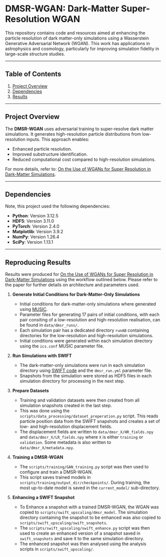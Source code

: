 # DMSR-WGAN: Dark-Matter Super-Resolution WGAN

This repository contains code and resources aimed at enhancing the particle resolution of dark matter-only simulations using a Wasserstein Generative Adversarial Network (WGAN). 
This work has applications in astrophysics and cosmology, particularly for improving simulation fidelity in large-scale structure studies.

---
## Table of Contents
1. [Project Overview](#project-overview)
2. [Dependencies](#dependencies)
3. [Results](#reproducing-results)
<!-- 4. [Usage](#usage) -->

---
## Project Overview

The **DMSR-WGAN** uses adversarial training to super-resolve dark matter simulations. It generates high-resolution particle distributions from low-resolution inputs. This approach enables:
- Enhanced particle resolution.
- Improved substructure identification.
- Reduced computational cost compared to high-resolution simulations.

For more details, refer to: 
[On the Use of WGANs for Super Resolution in Dark-Matter Simulations](https://arxiv.org/abs/2501.13056 ).

---
## Dependencies

Note, this project used the following dependencies:
- **Python**: Version 3.12.5
- **HDF5**: Version 3.11.0
- **PyTorch**: Version 2.4.0
- **Matplotlib**: Version 3.9.2
- **NumPy**: Version 1.26.4
- **SciPy**: Version 1.13.1

---
## Reproducing Results

Results were produced for [On the Use of WGANs for Super Resolution in Dark-Matter Simulations](https://arxiv.org/abs/2501.13056 ) using the workflow outlined below. Please refer to the paper for further details on architecture and parameters used.

1. **Generate Initial Conditions for Dark-Matter-Only Simulations**
   - Initial conditions for dark-matter-only simulations where generated using [MUSIC](https://bitbucket.org/ohahn/music/src/master/).
   - Parameter files for generating 17 pairs of initial conditions, with each pair consiting of a low-resolution and high-resolution realisation, can be found in `data/dmsr_runs/`.
   - Each simulation pair has a dedicated directory `runAB` containing directories for the low-resolution and high-resolution simulations.
   - Initial conditions were generated within each simulation directory using the `ics.conf` MUSIC parameter file.

2. **Run Simulations with SWIFT**
   - The dark-matter-only simulations were run in each simulation directory using [SWIFT code](https://swift.dur.ac.uk/) and the `dmsr_run.yml` parameter file.
   - Snapshots from the simulation were stored as HDF5 files in each simulation directory for processing in the next step.

3. **Prepare Datasets**
   - Training and validation datasets were then created from all simulation snapshots created in the last step.
   - This was done using the `scripts/data_processing/dataset_preperation.py` script. This reads particle position data from the SWIFT snapshots and creates a set of low- and high-resolution displacement fields.
   - The displacement fields are written to `data/dmsr_X/HR_fields.npy` and `data/dmsr_X/LR_fields.npy` where `X` is either `training` or `validation`. Some metadata is also written to `data/dmsr_X/metadata.npy`.

4. **Training a DMSR-WGAN**
   - The `scripts/training/GAN_training.py` script was then used to configure and train a DMSR-WGAN.
   - This script saves trained models in `scripts/training/output_dir/checkpoints/`. During training, the most up-to-date model is saved in the `current_model/` sub-directory.

5. **Enhancing a SWIFT Snapshot**
   - To Enhance a snapshot with a trained DMSR-WGAN, the WGAN was copied to `scripts/swift_upscaling/dmsr_model`. The simulation directory containing the snapshot to be enhanced was also copied to `scripts/swift_upscaling/swift_snapshots`.
   - The `scripts/swift_upscaling/swift_enhance.py` script was then used to create an enhanced version of a snapshot saved in `swift_snapshots` and save it to the same simulation directory.
   - The enhanced snapshot was then analysed using the analysis scripts in `scripts/swift_upscaling/`.
